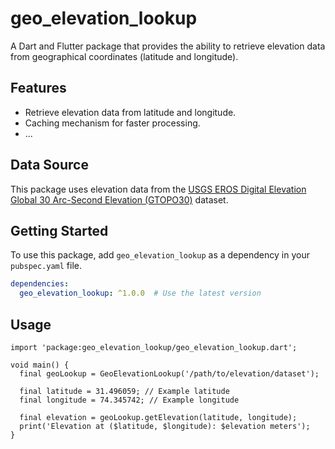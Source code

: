 # geo_elevation_lookup

A Dart and Flutter package that provides the ability to retrieve elevation data from geographical coordinates (latitude and longitude).

## Features

- Retrieve elevation data from latitude and longitude.
- Caching mechanism for faster processing.
- ...

## Data Source

This package uses elevation data from the [USGS EROS Digital Elevation Global 30 Arc-Second Elevation (GTOPO30)](https://www.usgs.gov/centers/eros/science/usgs-eros-archive-digital-elevation-global-30-arc-second-elevation-gtopo30) dataset.

## Getting Started

To use this package, add `geo_elevation_lookup` as a dependency in your `pubspec.yaml` file.

```yaml
dependencies:
  geo_elevation_lookup: ^1.0.0  # Use the latest version
```

## Usage
```
import 'package:geo_elevation_lookup/geo_elevation_lookup.dart';

void main() {
  final geoLookup = GeoElevationLookup('/path/to/elevation/dataset');

  final latitude = 31.496059; // Example latitude
  final longitude = 74.345742; // Example longitude

  final elevation = geoLookup.getElevation(latitude, longitude);
  print('Elevation at ($latitude, $longitude): $elevation meters');
}
```

